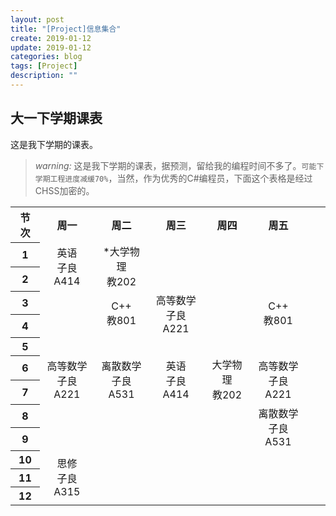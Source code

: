 ```yaml
---
layout: post
title: "[Project]信息集合"
create: 2019-01-12
update: 2019-01-12
categories: blog
tags: [Project]
description: ""
---
```


## 大一下学期课表

这是我下学期的课表。

> *warning:* 这是我下学期的课表，据预测，留给我的编程时间不多了。`可能下学期工程进度减缓70%`，当然，作为优秀的C#编程员，下面这个表格是经过CHSS加密的。

<table>
    <tr>
        <th>节次</th>
        <th>周一</th>
        <th>周二</th>
        <th>周三</th>
        <th>周四</th>
        <th>周五</th>
    </tr>
    <!--第一节课-->
    <tr>
        <th>1</th>
        <td align="center" valign="center" rowspan="2">英语<br/>子良A414</td>
        <td align="center" valign="center" rowspan="2">*大学物理<br/>教202</td>
        <td align="center" valign="center" rowspan="2"></td>
        <td align="center" valign="center" rowspan="2"></td>
        <td align="center" valign="center" rowspan="2"></td>
    </tr>
    <tr>
        <th>2</th>
    </tr>
    <tr>
        <th>3</th>
        <td align="center" valign="center" rowspan="2"></td>
        <td align="center" rowspan="2">C++<br>教801</td>
        <td align="center" rowspan="2">高等数学<br/>子良A221</td>
        <td align="center" valign="center" rowspan="2"></td>
        <td align="center" rowspan="2">C++<br>教801</td>
    </tr>
    <tr>
        <th>4</th>
    </tr>
    <tr>
        <th>5</th>
        <td align="center" valign="center"></td>
        <td align="center" valign="center"></td>
        <td align="center" valign="center"></td>
        <td align="center" valign="center"></td>
        <td align="center" valign="center"></td>
        <td align="center" valign="center"></td>
        <td align="center" valign="center"></td>
    </tr>
    <tr>
        <th>6</th>
        <td align="center" rowspan="2">高等数学<br/>子良A221</td>
        <td align="center" rowspan="2">离散数学<br/>子良A531</td>
        <td align="center" rowspan="2">英语<br/>子良A414</td>
        <td align="center" rowspan="2">大学物理<br/>教202</td>
        <td align="center" rowspan="2">高等数学<br/>子良A221</td>
    </tr>
    <tr>
        <th>7</th>
    </tr>
    <tr>
        <th>8</th>
        <td align="center" valign="center" rowspan="2"></td>
        <td align="center" valign="center" rowspan="2"></td>
        <td align="center" valign="center" rowspan="2"></td>
        <td align="center" valign="center" rowspan="2"></td>
        <td align="center" rowspan="2">离散数学<br/>子良A531</td>
    </tr>
    <tr>
        <th>9</th>
    </tr>
    <tr>
        <th>10</th>
        <td align="center" rowspan="3">思修<br/>子良A315</td>
        <td align="center" valign="center" rowspan="2"></td>
        <td align="center" valign="center" rowspan="2"></td>
        <td align="center" valign="center" rowspan="2"></td>
        <td align="center" valign="center" rowspan="2"></td>
    </tr>
    <tr>
        <th>11</th>
    </tr>
    <tr>
        <th>12</th>
        <td rowspan="0"></td>
        <td align="center" valign="center"></td>
        <td align="center" valign="center"></td>
        <td align="center" valign="center"></td>
        <td align="center" valign="center"></td>
    </tr>
</table>